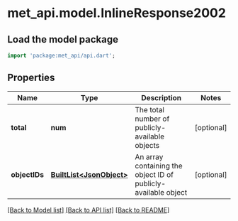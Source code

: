 # met_api.model.InlineResponse2002

## Load the model package
```dart
import 'package:met_api/api.dart';
```

## Properties
Name | Type | Description | Notes
------------ | ------------- | ------------- | -------------
**total** | **num** | The total number of publicly-available objects | [optional] 
**objectIDs** | [**BuiltList&lt;JsonObject&gt;**](JsonObject.md) | An array containing the object ID of publicly-available object | [optional] 

[[Back to Model list]](../README.md#documentation-for-models) [[Back to API list]](../README.md#documentation-for-api-endpoints) [[Back to README]](../README.md)


